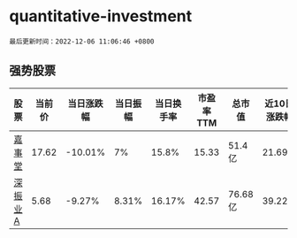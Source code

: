 # quantitative-investment

`最后更新时间：2022-12-06 11:06:46 +0800`

## 强势股票

|股票|当前价|当日涨跌幅|当日振幅|当日换手率|市盈率TTM|总市值|近10日涨跌幅|
|----|----|----|----|----|----|----|----|
|[嘉事堂](https://xueqiu.com/S/SZ002462)|17.62|-10.01%|7%|15.8%|15.33|51.4亿|21.69%|
|[深振业A](https://xueqiu.com/S/SZ000006)|5.68|-9.27%|8.31%|16.17%|42.57|76.68亿|39.22%|
